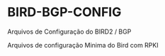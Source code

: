 # BIRD-BGP-CONFIG
Arquivos de Configuração do BIRD2 / BGP

Arquivos de configuração Minima do Bird com RPKI


